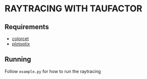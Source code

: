 # RAYTRACING WITH TAUFACTOR

## Requirements

- [colorcet](https://colorcet.holoviz.org/getting_started/index.html)
- [plotoptix](https://plotoptix.rnd.team/home.html#installation)

## Running

Follow `example.py` for how to run the raytracing